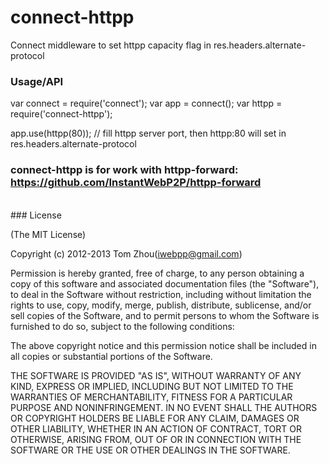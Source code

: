 connect-httpp
=============

Connect middleware to set httpp capacity flag in res.headers.alternate-protocol 


### Usage/API
  var connect = require('connect');
  var app = connect();
  var httpp = require('connect-httpp');
  
  app.use(httpp(80)); // fill httpp server port, then httpp:80 will set in res.headers.alternate-protocol

### connect-httpp is for work with httpp-forward: https://github.com/InstantWebP2P/httpp-forward

<br/>
### License

(The MIT License)

Copyright (c) 2012-2013 Tom Zhou(iwebpp@gmail.com)

Permission is hereby granted, free of charge, to any person obtaining a copy of this software and associated documentation files (the "Software"), to deal in the Software without restriction, including without limitation the rights to use, copy, modify, merge, publish, distribute, sublicense, and/or sell copies of the Software, and to permit persons to whom the Software is furnished to do so, subject to the following conditions:

The above copyright notice and this permission notice shall be included in all copies or substantial portions of the Software.

THE SOFTWARE IS PROVIDED "AS IS", WITHOUT WARRANTY OF ANY KIND, EXPRESS OR IMPLIED, INCLUDING BUT NOT LIMITED TO THE WARRANTIES OF MERCHANTABILITY, FITNESS FOR A PARTICULAR PURPOSE AND NONINFRINGEMENT. IN NO EVENT SHALL THE AUTHORS OR COPYRIGHT HOLDERS BE LIABLE FOR ANY CLAIM, DAMAGES OR OTHER LIABILITY, WHETHER IN AN ACTION OF CONTRACT, TORT OR OTHERWISE, ARISING FROM, OUT OF OR IN CONNECTION WITH THE SOFTWARE OR THE USE OR OTHER DEALINGS IN THE SOFTWARE.
